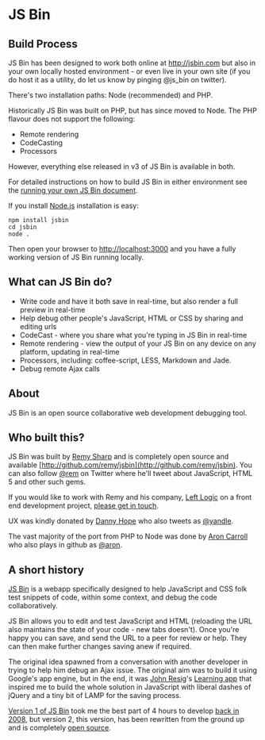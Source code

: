 # JS Bin

## Build Process

JS Bin has been designed to work both online at http://jsbin.com but also in your own locally hosted environment - or even live in your own site (if you do host it as a utility, do let us know by pinging @js_bin on twitter).

There's two installation paths: Node (recommended) and PHP.

Historically JS Bin was built on PHP, but has since moved to Node. The PHP flavour does not support the following:

- Remote rendering
- CodeCasting
- Processors

However, everything else released in v3 of JS Bin is available in both.

For detailed instructions on how to build JS Bin in either environment see the [running your own JS Bin document](docs/running-your-own-jsbin.md).

If you install [Node.js](http://nodejs.org) installation is easy:

```
npm install jsbin
cd jsbin
node .
```

Then open your browser to [http://localhost:3000](http://localhost:3000) and you have a fully working version of JS Bin running locally.


## What can JS Bin do?

* Write code and have it both save in real-time, but also render a full preview in real-time
* Help debug other people's JavaScript, HTML or CSS by sharing and editing urls
* CodeCast - where you share what you're typing in JS Bin in real-time
* Remote rendering - view the output of your JS Bin on any device on any platform, updating in real-time
* Processors, including: coffee-script, LESS, Markdown and Jade.
* Debug remote Ajax calls

## About

JS Bin is an open source collaborative web development debugging tool.

## Who built this?

JS Bin was built by [Remy Sharp](http://remysharp.com) and is completely open source and available [http://github.com/remy/jsbin](http://github.com/remy/jsbin). You can also follow [@rem](http://twitter.com/rem) on Twitter where he'll tweet about JavaScript, HTML 5 and other such gems.

If you would like to work with Remy and his company, [Left Logic](http://leftlogic.com) on a front end development project, [please get in touch](http://leftlogic.com/contact?message=Found%20through%20jsbin.com).

UX was kindly donated by [Danny Hope](http://yandleblog.com) who also tweets as [@yandle](http://twitter.com/yandle).

The vast majority of the port from PHP to Node was done by [Aron Carroll](http://aroncarroll.com/) who also plays in github as [@aron](http://github.com/aron).

## A short history

[JS Bin](http://jsbin.com) is a webapp specifically designed to help JavaScript and CSS folk test snippets of code, within some context, and debug the code collaboratively.

JS Bin allows you to edit and test JavaScript and HTML (reloading the URL also maintains the state of your code - new tabs doesn't). Once you're happy you can save, and send the URL to a peer for review or help. They can then make further changes saving anew if required.

The original idea spawned from a conversation with another developer in trying to help him debug an Ajax issue. The original aim was to build it using Google's app engine, but in the end, it was [John Resig](http://ejohn.org)'s [Learning app](http://ejohn.org/apps/learn) that inspired me to build the whole solution in JavaScript with liberal dashes of jQuery and a tiny bit of LAMP for the saving process.

[Version 1 of JS Bin](http://www.flickr.com/photos/remysharp/4284906136) took me the best part of 4 hours to develop [back in 2008](http://remysharp.com/2008/10/06/js-bin-for-collaborative-javascript-debugging/), but version 2, this version, has been rewritten from the ground up and is completely [open source](http://github.com/remy/jsbin).